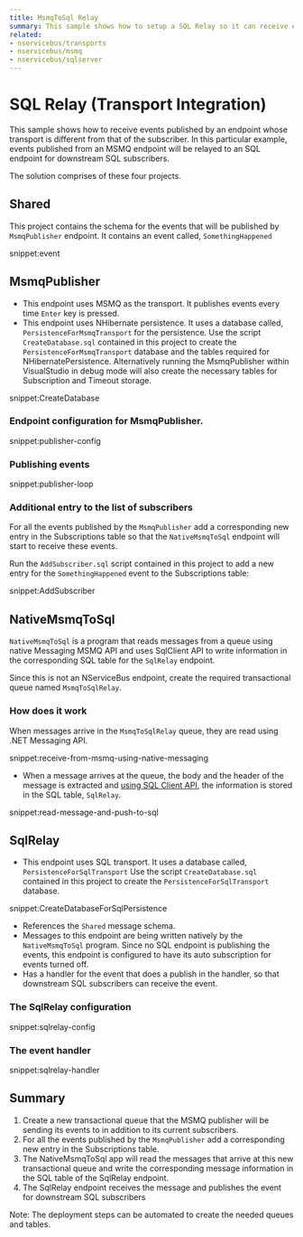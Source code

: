 ```yaml
---
title: MsmqToSql Relay
summary: This sample shows how to setup a SQL Relay so it can receive events from a MSMQ publisher.
related:
- nservicebus/transports
- nservicebus/msmq
- nservicebus/sqlserver
---
```


# SQL Relay (Transport Integration)

This sample shows how to receive events published by an endpoint whose transport is different from that of the subscriber.  In this particular example, events published from an MSMQ endpoint will be relayed to an SQL endpoint for downstream SQL subscribers.

The solution comprises of these four projects.

## Shared

This project contains the schema for the events that will be published by `MsmqPublisher` endpoint. It contains an event called, `SomethingHappened`

snippet:event


## MsmqPublisher
- This endpoint uses MSMQ as the transport. It publishes events every time `Enter` key is pressed.
- This endpoint uses NHibernate persistence. It uses a database called, `PersistenceForMsmqTransport` for the persistence. Use the script `CreateDatabase.sql` contained in this project to create the `PersistenceForMsmqTransport` database and the tables required for NHibernatePersistence. Alternatively running the MsmqPublisher within VisualStudio in debug mode will also create the necessary tables for Subscription and Timeout storage.

snippet:CreateDatabase

### Endpoint configuration for MsmqPublisher.

snippet:publisher-config

### Publishing events

snippet:publisher-loop


### Additional entry to the list of subscribers

For all the events published by the `MsmqPublisher` add a corresponding new entry in the Subscriptions table so that the `NativeMsmqToSql` endpoint will start to receive these events. 

Run the `AddSubscriber.sql` script contained in this project to add a new entry for the `SomethingHappened` event to the Subscriptions table:

snippet:AddSubscriber
 
## NativeMsmqToSql

`NativeMsmqToSql` is a program that reads messages from a queue using native Messaging MSMQ API and uses SqlClient API to write information in the corresponding SQL table for the `SqlRelay` endpoint.  

Since this is not an NServiceBus endpoint, create the required transactional queue named `MsmqToSqlRelay`.

### How does it work

When messages arrive in the `MsmqToSqlRelay` queue, they are read using .NET Messaging API.   

snippet:receive-from-msmq-using-native-messaging

- When a message arrives at the queue, the body and the header of the message is extracted and [using SQL Client API](/nservicebus/sqlserver/operations-scripting.md), the information is stored in the SQL table, `SqlRelay`.  

snippet:read-message-and-push-to-sql


## SqlRelay

- This endpoint uses SQL transport. It uses a database called, `PersistenceForSqlTransport` Use the script `CreateDatabase.sql` contained in this project to create the `PersistenceForSqlTransport` database.

snippet:CreateDatabaseForSqlPersistence

- References the `Shared` message schema.
- Messages to this endpoint are being written natively by the `NativeMsmqToSql` program. Since no SQL endpoint is publishing the events,  this endpoint is configured to have its auto subscription for events turned off.
- Has a handler for the event that does a publish in the handler, so that downstream SQL subscribers can receive the event.   


### The SqlRelay configuration

snippet:sqlrelay-config


### The event handler

snippet:sqlrelay-handler


## Summary

1. Create a new transactional queue that the MSMQ publisher will be sending its events to in addition to its current subscribers.
2. For all the events published by the `MsmqPublisher` add a corresponding new entry in the Subscriptions table. 
3. The NativeMsmqToSql app will read the messages that arrive at this new transactional queue and write the corresponding message information in the SQL table of the SqlRelay endpoint.
4. The SqlRelay endpoint receives the message and publishes the event for downstream SQL subscribers 

Note:  The deployment steps can be automated to create the needed queues and tables.